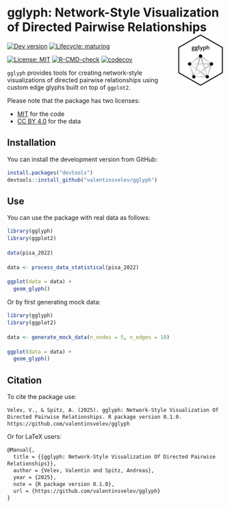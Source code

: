 
# gglyph: Network-Style Visualization of Directed Pairwise Relationships <img src="man/figures/logo.png" align="right" height="120"/>

<!-- badges: start -->

[![Dev
version](https://img.shields.io/badge/devel%20version-0.1.0-orange.svg)](https://github.com/valentinsvelev/gglyph)
[![Lifecycle:
maturing](https://img.shields.io/badge/lifecycle-maturing-blue.svg)](https://lifecycle.r-lib.org/articles/stages.html)
<!-- [![CRAN status](https://www.r-pkg.org/badges/version/gglyph)](https://CRAN.R-project.org/package=gglyph)
[![CRAN downloads](https://cranlogs.r-pkg.org/badges/gglyph)](https://CRAN.R-project.org/package=gglyph) -->
[![License:
MIT](https://img.shields.io/badge/License-MIT-yellow.svg)](https://opensource.org/licenses/MIT)
[![R-CMD-check](https://github.com/valentinsvelev/gglyph/actions/workflows/R-CMD-check.yaml/badge.svg)](https://github.com/valentinsvelev/gglyph/actions/workflows/R-CMD-check.yaml)
[![codecov](https://codecov.io/gh/valentinsvelev/gglyph/branch/main/graph/badge.svg)](https://app.codecov.io/gh/valentinsvelev/gglyph?branch=main)
<!-- badges: end -->

`gglyph` provides tools for creating network-style visualizations of
directed pairwise relationships using custom edge glyphs built on top of
`ggplot2`.

Please note that the package has two licenses:

- [MIT](https://opensource.org/license/mit) for the code
- [CC BY 4.0](https://creativecommons.org/licenses/by/4.0/) for the data

## Installation

You can install the development version from GitHub:

``` r
install.packages("devtools")
devtools::install_github("valentinsvelev/gglyph")
```

## Use

You can use the package with real data as follows:

``` r
library(gglyph)
library(ggplot2)

data(pisa_2022)

data <- process_data_statistical(pisa_2022)

ggplot(data = data) +
  geom_glyph()
```

Or by first generating mock data:

``` r
library(gglyph)
library(ggplot2)

data <- generate_mock_data(n_nodes = 5, n_edges = 10)

ggplot(data = data) +
  geom_glyph()
```

## Citation

To cite the package use:

    Velev, V., & Spitz, A. (2025). gglyph: Network-Style Visualization Of Directed Pairwise Relationships. R package version 0.1.0. https://github.com/valentinsvelev/gglyph

Or for LaTeX users:

    @Manual{,
      title = {{gglyph: Network-Style Visualization Of Directed Pairwise Relationships}},
      author = {Velev, Valentin and Spitz, Andreas},
      year = {2025},
      note = {R package version 0.1.0},
      url = {https://github.com/valentinsvelev/gglyph}
    }
